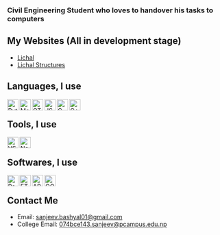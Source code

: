 ### Civil Engineering Student who loves to handover his tasks to computers

## My Websites (All in development stage)
- [Lichal](https://lichal.com)
- [Lichal Structures](https://structures.lichal/com)

## Languages, I use
<img align="left" alt="Python" height="26px" src="https://www.python.org/static/img/python-logo-large.c36dccadd999.png" />
<img align="left" alt="Matlab" height="26px" src="https://upload.wikimedia.org/wikipedia/commons/thumb/2/21/Matlab_Logo.png/121px-Matlab_Logo.png" />
<img align="left" alt="QT" height="26px" src="https://upload.wikimedia.org/wikipedia/commons/thumb/0/0b/Qt_logo_2016.svg/150px-Qt_logo_2016.svg.png" />
<img align="left" alt="JS" height="26px" src="https://upload.wikimedia.org/wikipedia/commons/thumb/9/99/Unofficial_JavaScript_logo_2.svg/512px-Unofficial_JavaScript_logo_2.svg.png" />
<img align="left" alt="C" height="26px" src="https://upload.wikimedia.org/wikipedia/commons/thumb/1/18/C_Programming_Language.svg/220px-C_Programming_Language.svg.png" />
<img align="left" alt="C++" height="26px" src="https://upload.wikimedia.org/wikipedia/commons/thumb/1/18/ISO_C%2B%2B_Logo.svg/120px-ISO_C%2B%2B_Logo.svg.png" />
<br/>

## Tools, I use
<img align="left" alt="VS Code" height="26px" src="https://upload.wikimedia.org/wikipedia/commons/thumb/9/9a/Visual_Studio_Code_1.35_icon.svg/800px-Visual_Studio_Code_1.35_icon.svg.png" />
<img align="left" alt="Notepad++" height="26px" src="https://upload.wikimedia.org/wikipedia/commons/thumb/6/69/Notepad%2B%2B_Logo.svg/128px-Notepad%2B%2B_Logo.svg.png" />
<br/>

## Softwares, I use
<img align="left" alt="Revit" height="26px" src="https://damassets.autodesk.net/content/dam/autodesk/www/products/responsive-imagery/responsive-badges-compare/2017/revit-2017-badge-75x75.png" />
<img align="left" alt="ETABS" height="26px" src="https://assets-us-01.kc-usercontent.com/1ca05609-4ad1-009e-bc40-2e1230b16a75/06bd3266-fda8-4ae9-a034-14c6e82ed37c/etabs%20color.png?w=400&h=300&fit=clip" />
<img align="left" alt="ABAQUS" height="26px" src="https://upload.wikimedia.org/wikipedia/commons/f/f6/ABAQUS_logo.png" />
<img align="left" alt="QGIS" title="QGIS" height="26px" src="https://www.qgis.org/en/_static/logo.png" />
<br/>

## Contact Me
- Email: sanjeev.bashyal01@gmail.com
- College Email: 074bce143.sanjeev@pcampus.edu.np


<!--
**SanjeevBashyal/SanjeevBashyal** is a ✨ _special_ ✨ repository because its `README.md` (this file) appears on your GitHub profile.

Here are some ideas to get you started:

- 🔭 I’m currently working on ...
- 🌱 I’m currently learning ...
- 👯 I’m looking to collaborate on ...
- 🤔 I’m looking for help with ...
- 💬 Ask me about ...
- 📫 How to reach me: ...
- 😄 Pronouns: ...
- ⚡ Fun fact: ...
-->

